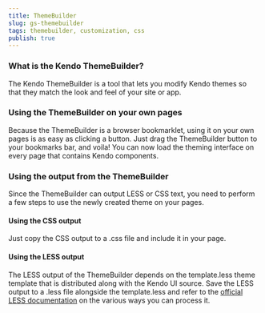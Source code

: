 ```yaml
---
title: ThemeBuilder
slug: gs-themebuilder
tags: themebuilder, customization, css
publish: true
---
```


### What is the Kendo ThemeBuilder?

The Kendo ThemeBuilder is a tool that lets you modify Kendo themes so that they match the look and feel of your site or app.

### Using the ThemeBuilder on your own pages

Because the ThemeBuilder is a browser bookmarklet, using it on your own pages is as easy as clicking a button. Just drag the ThemeBuilder button to your bookmarks bar, and voila! You can now load the theming interface on every page that contains Kendo components.

### Using the output from the ThemeBuilder

Since the ThemeBuilder can output LESS or CSS text, you need to perform a few steps to use the newly created theme on your pages.

#### Using the CSS output

Just copy the CSS output to a .css file and include it in your page.

#### Using the LESS output

The LESS output of the ThemeBuilder depends on the template.less theme template that is distributed along with the Kendo UI source. Save the LESS output to a .less file alongside the template.less and refer to the [official LESS documentation](http://lesscss.org/#-client-side-usage) on the various ways you can process it.